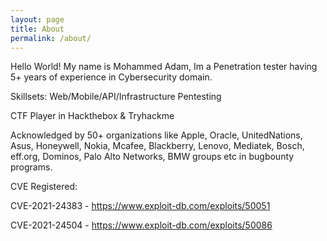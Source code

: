 ```yaml
---
layout: page
title: About
permalink: /about/
---
```


Hello World! My name is Mohammed Adam, Im a Penetration tester having 5+ years of experience in Cybersecurity domain. 

Skillsets: Web/Mobile/API/Infrastructure Pentesting

CTF Player in Hackthebox & Tryhackme

Acknowledged by 50+ organizations like Apple, Oracle, UnitedNations, Asus, Honeywell, Nokia, Mcafee, Blackberry, Lenovo, Mediatek, Bosch, eff.org, Dominos, Palo Alto Networks, BMW groups etc in bugbounty programs.


CVE Registered: 

CVE-2021-24383 - https://www.exploit-db.com/exploits/50051

CVE-2021-24504 - https://www.exploit-db.com/exploits/50086
